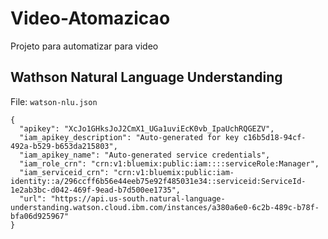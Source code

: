 # Video-Atomazicao
Projeto para automatizar para video

## Wathson Natural Language Understanding

File: `watson-nlu.json`
```
{
  "apikey": "XcJo1GHksJoJ2CmX1_UGa1uviEcK0vb_IpaUchRQGEZV",
  "iam_apikey_description": "Auto-generated for key c16b5d18-94cf-492a-b529-b653da215803",
  "iam_apikey_name": "Auto-generated service credentials",
  "iam_role_crn": "crn:v1:bluemix:public:iam::::serviceRole:Manager",
  "iam_serviceid_crn": "crn:v1:bluemix:public:iam-identity::a/296ccff6b56e44eeb75e92f485031e34::serviceid:ServiceId-1e2ab3bc-d042-469f-9ead-b7d500ee1735",
  "url": "https://api.us-south.natural-language-understanding.watson.cloud.ibm.com/instances/a380a6e0-6c2b-489c-b78f-bfa06d925967"
}
```

